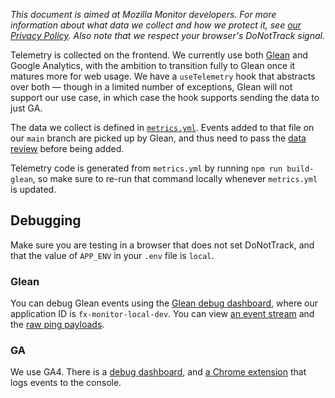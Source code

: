 _This document is aimed at Mozilla Monitor developers. For more information about what data we collect and how we protect it, see [our Privacy Policy](https://www.mozilla.org/privacy/firefox-monitor/). Also note that we respect your browser's DoNotTrack signal._

Telemetry is collected on the frontend. We currently use both [Glean](https://mozilla.github.io/glean/book/index.html) and Google Analytics, with the ambition to transition fully to Glean once it matures more for web usage. We have a `useTelemetry` hook that abstracts over both — though in a limited number of exceptions, Glean will not support our use case, in which case the hook supports sending the data to just GA.

The data we collect is defined in [`metrics.yml`](../metrics.yml). Events added to that file on our `main` branch are picked up by Glean, and thus need to pass the [data review](https://wiki.mozilla.org/Data_Collection) before being added.

Telemetry code is generated from `metrics.yml` by running `npm run build-glean`, so make sure to re-run that command locally whenever `metrics.yml` is updated.

## Debugging

Make sure you are testing in a browser that does not set DoNotTrack, and that the value of `APP_ENV` in your `.env` file is `local`.

### Glean

You can debug Glean events using the [Glean debug dashboard](https://debug-ping-preview.firebaseapp.com/), where our application ID is `fx-monitor-local-dev`. You can view [an event stream](https://debug-ping-preview.firebaseapp.com/stream/fx-monitor-local-dev) and the [raw ping payloads](https://debug-ping-preview.firebaseapp.com/pings/fx-monitor-local-dev).

### GA

We use GA4. There is a [debug dashboard](https://analytics.google.com/analytics/web/#/a36116321p314430969/admin/debugview/overview?params=_u..nav%3Dmaui%26_u.dateOption%3Dlast28Days&collectionId=4770438668), and [a Chrome extension](https://chromewebstore.google.com/detail/google-analytics-debugger/jnkmfdileelhofjcijamephohjechhna?pli=1) that logs events to the console.
